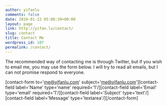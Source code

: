 ```yaml
---
author: yifanlu
comments: false
date: 2010-01-22 05:08:39+00:00
layout: page
link: http://yifan.lu/contact/
slug: contact
title: Contact Me
wordpress_id: 107
permalink: /contact/
---
```


The recommended way of contacting me is through Twitter, but if you wish to email me, you may use the form below. I will try to read all emails, but I can not promise respond to everyone.

[contact-form to='me@yifanlu.com' subject='me@yifanlu.com'][contact-field label='Name' type='name' required='1'/][contact-field label='Email' type='email' required='1'/][contact-field label='Subject' type='text'/][contact-field label='Message' type='textarea'/][/contact-form]
